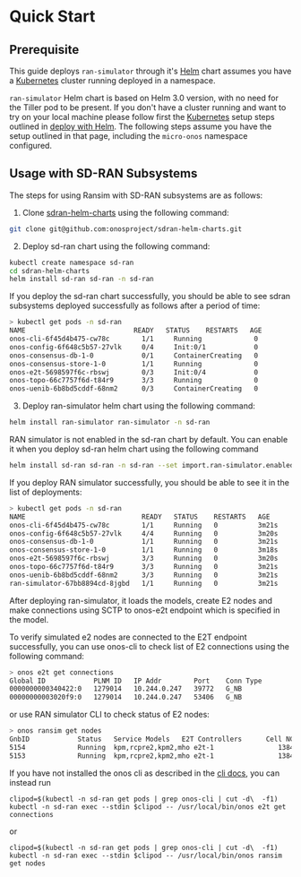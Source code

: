 # Quick Start 

## Prerequisite

This guide deploys `ran-simulator` through it's [Helm] chart assumes you have a
[Kubernetes] cluster running deployed in a namespace.

`ran-simulator` Helm chart is based on Helm 3.0 version, with no need for the Tiller pod to be present.
If you don't have a cluster running and want to try on your local machine please follow first
the [Kubernetes] setup steps outlined in [deploy with Helm](https://docs.onosproject.org/developers/deploy_with_helm/).
The following steps assume you have the setup outlined in that page, including the `micro-onos` namespace configured.

## Usage with SD-RAN Subsystems

The steps for using Ransim with SD-RAN subsystems are as follows:

1) Clone [sdran-helm-charts][sdran-helm-charts] using the following command:
```bash
git clone git@github.com:onosproject/sdran-helm-charts.git
```

2) Deploy sd-ran chart using the following command:

```bash
kubectl create namespace sd-ran
cd sdran-helm-charts
helm install sd-ran sd-ran -n sd-ran
```
If you deploy the sd-ran chart successfully, you should be able to see sdran subsystems deployed successfully as follows after a period of time:
```bash
> kubectl get pods -n sd-ran
NAME                           READY   STATUS    RESTARTS   AGE
onos-cli-6f45d4b475-cw78c        1/1     Running             0          2m
onos-config-6f648c5b57-27vlk     0/4     Init:0/1            0          119s
onos-consensus-db-1-0            0/1     ContainerCreating   0          2m
onos-consensus-store-1-0         1/1     Running             0          117s
onos-e2t-5698597f6c-rbswj        0/3     Init:0/4            0          119s
onos-topo-66c7757f6d-t84r9       3/3     Running             0          2m
onos-uenib-6b8bd5cddf-68nm2      0/3     ContainerCreating   0          2m
```

3) Deploy ran-simulator helm chart using the following command:

```bash
helm install ran-simulator ran-simulator -n sd-ran
```
RAN simulator is not enabled in the sd-ran chart by default. You can enable it when you deploy sd-ran helm chart using the following command 
```bash
helm install sd-ran sd-ran -n sd-ran --set import.ran-simulator.enabled=true
```

If you deploy RAN simulator successfully, you should be able to see it in the list of deployments:

```bash
> kubectl get pods -n sd-ran
NAME                             READY   STATUS    RESTARTS   AGE
onos-cli-6f45d4b475-cw78c        1/1     Running   0          3m21s
onos-config-6f648c5b57-27vlk     4/4     Running   0          3m20s
onos-consensus-db-1-0            1/1     Running   0          3m21s
onos-consensus-store-1-0         1/1     Running   0          3m18s
onos-e2t-5698597f6c-rbswj        3/3     Running   0          3m20s
onos-topo-66c7757f6d-t84r9       3/3     Running   0          3m21s
onos-uenib-6b8bd5cddf-68nm2      3/3     Running   0          3m21s
ran-simulator-67bb8894cd-8jgbd   1/1     Running   0          3m21s
```

After deploying ran-simulator, it loads the models, create E2 nodes and make connections using SCTP to onos-e2t endpoint which is specified in the model. 


To verify simulated e2 nodes are connected to the E2T endpoint successfully,  you can use onos-cli to check list of E2 connections using the following command:

```bash
> onos e2t get connections
Global ID            PLNM ID   IP Addr        Port    Conn Type
0000000000340422:0   1279014   10.244.0.247   39772   G_NB
00000000003020f9:0   1279014   10.244.0.247   53406   G_NB
```
or use RAN simulator CLI to check status of E2 nodes:
```bash
> onos ransim get nodes
GnbID            Status   Service Models   E2T Controllers      Cell NCGIs
5154             Running  kpm,rcpre2,kpm2,mho e2t-1                138426014550001,138426014550002,138426014550003
5153             Running  kpm,rcpre2,kpm2,mho e2t-1                13842601454c001,13842601454c002,13842601454c003
```

If you have not installed the onos cli as described in the [cli docs](https://docs.onosproject.org/onos-cli/docs/setup/), you can instead run 
```
clipod=$(kubectl -n sd-ran get pods | grep onos-cli | cut -d\  -f1)
kubectl -n sd-ran exec --stdin $clipod -- /usr/local/bin/onos e2t get connections
```
or 
```
clipod=$(kubectl -n sd-ran get pods | grep onos-cli | cut -d\  -f1)
kubectl -n sd-ran exec --stdin $clipod -- /usr/local/bin/onos ransim get nodes
```


[Helm]: https://helm.sh/
[Kubernetes]: https://kubernetes.io/
[kind]: https://kind.sigs.k8s.io
[Directions API]: https://developers.google.com/maps/documentation/directions/start
[sdran-helm-charts]: https://github.com/onosproject/sdran-helm-charts